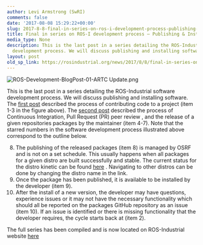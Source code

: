 ```yaml
---
author: Levi Armstrong (SwRI)
comments: false
date: '2017-08-08 15:29:22+00:00'
slug: 2017-8-8-final-in-series-on-ros-i-development-process-publishing-installation
title: Final in series on ROS-I development process – Publishing & Installation
media_type: None
description: This is the last post in a series detailing the ROS-Industrial software
  development process. We will discuss publishing and installing software. ...
layout: post
old_sp_link: https://rosindustrial.org/news/2017/8/8/final-in-series-on-ros-i-development-process-publishing-installation
---
```




![ROS-Development-BlogPost-01-ARTC Update.png](https://images.squarespace-cdn.com/content/v1/51df34b1e4b08840dcfd2841/1505409857143-4JGOI1X62JEADOAY4BDR/ROS-Development-BlogPost-01-ARTC+Update.png)

This is the last post in a series detailing the ROS-Industrial software development process. We will discuss publishing and installing software. The [first post](http://rosindustrial.org/news/2016/8/26/ros-industrial-development-process-contribution) described the process of contributing code to a project (item 1-3 in the figure above). The [second post](http://rosindustrial.org/news/2016/11/9/series-on-ros-industrial-development-process-code-review) described the process of Continuous Integration, Pull Request (PR) peer review , and the release of a given repositories packages by the maintainer (item 4-7). Note that the starred numbers in the software development process illustrated above correspond to the outline below. 

8. The publishing of the released packages (item 8) is managed by OSRF and is not on a set schedule. This usually happens when all packages for a given distro are built successfully and stable. The current status for the distro kinetic can be found [here](http://repositories.ros.org/status_page/ros_kinetic_default.html) . Navigating to other distros can be done by changing the distro name in the link.
9. Once the package has been published, it is available to be installed by the developer (item 9).
10. After the install of a new version, the developer may have questions, experience issues or it may not have the necessary functionality which should all be reported on the packages GitHub repository as an issue (item 10). If an issue is identified or there is missing functionality that the developer requires, the cycle starts back at (item 2).

The full series has been compiled and is now located on ROS-Industrial website [here](http://rosindustrial.org/developmentprocess/)
